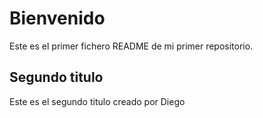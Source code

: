 # Bienvenido
Este es el primer fichero README de mi primer repositorio.

## Segundo titulo
Este es el segundo titulo creado por Diego
